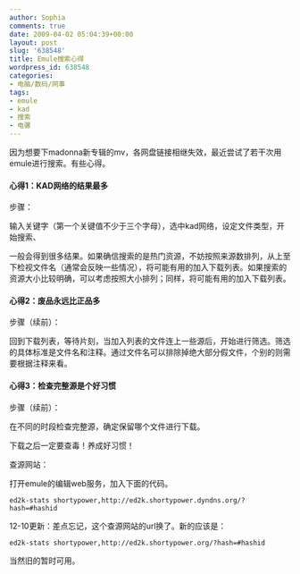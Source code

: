 ```yaml
---
author: Sophia
comments: true
date: 2009-04-02 05:04:39+00:00
layout: post
slug: '638548'
title: Emule搜索心得
wordpress_id: 638548
categories:
- 电脑/数码/网事
tags:
- emule
- kad
- 搜索
- 电骡
---
```


因为想要下madonna新专辑的mv，各网盘链接相继失效，最近尝试了若干次用emule进行搜索。有些心得。


#### **心得1：KAD网络的结果最多**


步骤：

输入关键字（第一个关键值不少于三个字母），选中kad网络，设定文件类型，开始搜索、

一般会得到很多结果。如果确信搜索的是热门资源，不妨按照来源数排列，从上至下检视文件名（通常会反映一些情况），将可能有用的加入下载列表。如果搜索的资源大小比较明确，可以考虑按照大小排列；同样，将可能有用的加入下载列表。


#### 心得2：废品永远比正品多


<!-- more -->

步骤（续前）：

回到下载列表，等待片刻，当加入列表的文件连上一些源后，开始进行筛选。筛选的具体标准是文件名和注释。通过文件名可以排除掉绝大部分假文件，个别的则需要根据注释来看。


#### 心得3：检查完整源是个好习惯


步骤（续前）：

在不同的时段检查完整源，确定保留哪个文件进行下载。

下载之后一定要查毒！养成好习惯！

查源网站：

打开emule的编辑web服务，加入下面的代码。

`ed2k-stats shortypower,http://ed2k.shortypower.dyndns.org/?hash=#hashid`

12-10更新：差点忘记，这个查源网站的url换了。新的应该是：

`ed2k-stats shortypower,http://ed2k.shortypower.org/?hash=#hashid`

当然旧的暂时可用。

